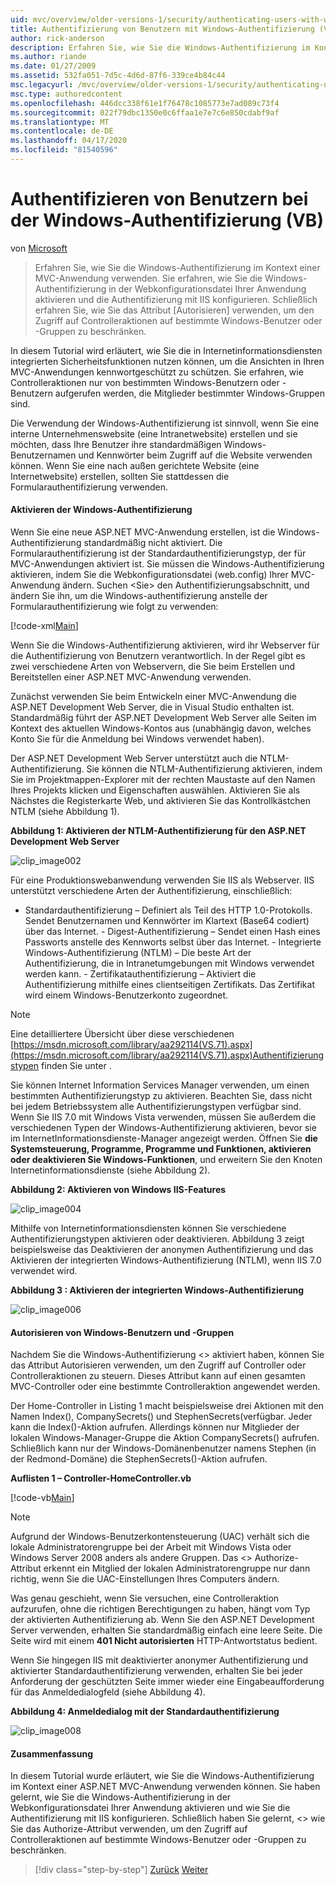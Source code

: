 ```yaml
---
uid: mvc/overview/older-versions-1/security/authenticating-users-with-windows-authentication-vb
title: Authentifizierung von Benutzern mit Windows-Authentifizierung (VB) | Microsoft Docs
author: rick-anderson
description: Erfahren Sie, wie Sie die Windows-Authentifizierung im Kontext einer MVC-Anwendung verwenden. Sie erfahren, wie Sie die Windows-Authentifizierung im Webco Ihrer Anwendung aktivieren...
ms.author: riande
ms.date: 01/27/2009
ms.assetid: 532fa051-7d5c-4d6d-87f6-339ce4b84c44
msc.legacyurl: /mvc/overview/older-versions-1/security/authenticating-users-with-windows-authentication-vb
msc.type: authoredcontent
ms.openlocfilehash: 446dcc338f61e1f76478c1085773e7ad089c73f4
ms.sourcegitcommit: 022f79dbc1350e0c6ffaa1e7e7c6e850cdabf9af
ms.translationtype: MT
ms.contentlocale: de-DE
ms.lasthandoff: 04/17/2020
ms.locfileid: "81540596"
---
```

# <a name="authenticating-users-with-windows-authentication-vb"></a>Authentifizieren von Benutzern bei der Windows-Authentifizierung (VB)

von [Microsoft](https://github.com/microsoft)

> Erfahren Sie, wie Sie die Windows-Authentifizierung im Kontext einer MVC-Anwendung verwenden. Sie erfahren, wie Sie die Windows-Authentifizierung in der Webkonfigurationsdatei Ihrer Anwendung aktivieren und die Authentifizierung mit IIS konfigurieren. Schließlich erfahren Sie, wie Sie das Attribut [Autorisieren] verwenden, um den Zugriff auf Controlleraktionen auf bestimmte Windows-Benutzer oder -Gruppen zu beschränken.

In diesem Tutorial wird erläutert, wie Sie die in Internetinformationsdiensten integrierten Sicherheitsfunktionen nutzen können, um die Ansichten in Ihren MVC-Anwendungen kennwortgeschützt zu schützen. Sie erfahren, wie Controlleraktionen nur von bestimmten Windows-Benutzern oder -Benutzern aufgerufen werden, die Mitglieder bestimmter Windows-Gruppen sind.

Die Verwendung der Windows-Authentifizierung ist sinnvoll, wenn Sie eine interne Unternehmenswebsite (eine Intranetwebsite) erstellen und sie möchten, dass Ihre Benutzer ihre standardmäßigen Windows-Benutzernamen und Kennwörter beim Zugriff auf die Website verwenden können. Wenn Sie eine nach außen gerichtete Website (eine Internetwebsite) erstellen, sollten Sie stattdessen die Formularauthentifizierung verwenden.

#### <a name="enabling-windows-authentication"></a>Aktivieren der Windows-Authentifizierung

Wenn Sie eine neue ASP.NET MVC-Anwendung erstellen, ist die Windows-Authentifizierung standardmäßig nicht aktiviert. Die Formularauthentifizierung ist der Standardauthentifizierungstyp, der für MVC-Anwendungen aktiviert ist. Sie müssen die Windows-Authentifizierung aktivieren, indem Sie die Webkonfigurationsdatei (web.config) Ihrer MVC-Anwendung ändern. Suchen &lt;Sie&gt; den Authentifizierungsabschnitt, und ändern Sie ihn, um die Windows-authentifizierung anstelle der Formularauthentifizierung wie folgt zu verwenden:

[!code-xml[Main](authenticating-users-with-windows-authentication-vb/samples/sample1.xml)]

Wenn Sie die Windows-Authentifizierung aktivieren, wird ihr Webserver für die Authentifizierung von Benutzern verantwortlich. In der Regel gibt es zwei verschiedene Arten von Webservern, die Sie beim Erstellen und Bereitstellen einer ASP.NET MVC-Anwendung verwenden.

Zunächst verwenden Sie beim Entwickeln einer MVC-Anwendung die ASP.NET Development Web Server, die in Visual Studio enthalten ist. Standardmäßig führt der ASP.NET Development Web Server alle Seiten im Kontext des aktuellen Windows-Kontos aus (unabhängig davon, welches Konto Sie für die Anmeldung bei Windows verwendet haben).

Der ASP.NET Development Web Server unterstützt auch die NTLM-Authentifizierung. Sie können die NTLM-Authentifizierung aktivieren, indem Sie im Projektmappen-Explorer mit der rechten Maustaste auf den Namen Ihres Projekts klicken und Eigenschaften auswählen. Aktivieren Sie als Nächstes die Registerkarte Web, und aktivieren Sie das Kontrollkästchen NTLM (siehe Abbildung 1).

**Abbildung 1: Aktivieren der NTLM-Authentifizierung für den ASP.NET Development Web Server**

![clip_image002](authenticating-users-with-windows-authentication-vb/_static/image1.jpg)

Für eine Produktionswebanwendung verwenden Sie IIS als Webserver. IIS unterstützt verschiedene Arten der Authentifizierung, einschließlich:

- Standardauthentifizierung – Definiert als Teil des HTTP 1.0-Protokolls. Sendet Benutzernamen und Kennwörter im Klartext (Base64 codiert) über das Internet. - Digest-Authentifizierung – Sendet einen Hash eines Passworts anstelle des Kennworts selbst über das Internet. - Integrierte Windows-Authentifizierung (NTLM) – Die beste Art der Authentifizierung, die in Intranetumgebungen mit Windows verwendet werden kann. - Zertifikatauthentifizierung – Aktiviert die Authentifizierung mithilfe eines clientseitigen Zertifikats. Das Zertifikat wird einem Windows-Benutzerkonto zugeordnet.

> [!NOTE] 
> 
> Eine detailliertere Übersicht über diese verschiedenen [https://msdn.microsoft.com/library/aa292114(VS.71).aspx](https://msdn.microsoft.com/library/aa292114(VS.71).aspx)Authentifizierungstypen finden Sie unter .

Sie können Internet Information Services Manager verwenden, um einen bestimmten Authentifizierungstyp zu aktivieren. Beachten Sie, dass nicht bei jedem Betriebssystem alle Authentifizierungstypen verfügbar sind. Wenn Sie IIS 7.0 mit Windows Vista verwenden, müssen Sie außerdem die verschiedenen Typen der Windows-Authentifizierung aktivieren, bevor sie im InternetInformationsdienste-Manager angezeigt werden. Öffnen Sie **die Systemsteuerung, Programme, Programme und Funktionen, aktivieren oder deaktivieren Sie Windows-Funktionen**, und erweitern Sie den Knoten Internetinformationsdienste (siehe Abbildung 2).

**Abbildung 2: Aktivieren von Windows IIS-Features**

![clip_image004](authenticating-users-with-windows-authentication-vb/_static/image2.jpg)

Mithilfe von Internetinformationsdiensten können Sie verschiedene Authentifizierungstypen aktivieren oder deaktivieren. Abbildung 3 zeigt beispielsweise das Deaktivieren der anonymen Authentifizierung und das Aktivieren der integrierten Windows-Authentifizierung (NTLM), wenn IIS 7.0 verwendet wird.

**Abbildung 3 : Aktivieren der integrierten Windows-Authentifizierung**

![clip_image006](authenticating-users-with-windows-authentication-vb/_static/image3.jpg)

#### <a name="authorizing-windows-users-and-groups"></a>Autorisieren von Windows-Benutzern und -Gruppen

Nachdem Sie die Windows-Authentifizierung &lt;&gt; aktiviert haben, können Sie das Attribut Autorisieren verwenden, um den Zugriff auf Controller oder Controlleraktionen zu steuern. Dieses Attribut kann auf einen gesamten MVC-Controller oder eine bestimmte Controlleraktion angewendet werden.

Der Home-Controller in Listing 1 macht beispielsweise drei Aktionen mit den Namen Index(), CompanySecrets() und StephenSecrets(verfügbar. Jeder kann die Index()-Aktion aufrufen. Allerdings können nur Mitglieder der lokalen Windows-Manager-Gruppe die Aktion CompanySecrets() aufrufen. Schließlich kann nur der Windows-Domänenbenutzer namens Stephen (in der Redmond-Domäne) die StephenSecrets()-Aktion aufrufen.

**Auflisten 1 – Controller-HomeController.vb**

[!code-vb[Main](authenticating-users-with-windows-authentication-vb/samples/sample2.vb)]

> [!NOTE]
> Aufgrund der Windows-Benutzerkontensteuerung (UAC) verhält sich die lokale Administratorengruppe bei der Arbeit mit Windows Vista oder Windows Server 2008 anders als andere Gruppen. Das &lt;&gt; Authorize-Attribut erkennt ein Mitglied der lokalen Administratorengruppe nur dann richtig, wenn Sie die UAC-Einstellungen Ihres Computers ändern.

Was genau geschieht, wenn Sie versuchen, eine Controlleraktion aufzurufen, ohne die richtigen Berechtigungen zu haben, hängt vom Typ der aktivierten Authentifizierung ab. Wenn Sie den ASP.NET Development Server verwenden, erhalten Sie standardmäßig einfach eine leere Seite. Die Seite wird mit einem **401 Nicht autorisierten** HTTP-Antwortstatus bedient.

Wenn Sie hingegen IIS mit deaktivierter anonymer Authentifizierung und aktivierter Standardauthentifizierung verwenden, erhalten Sie bei jeder Anforderung der geschützten Seite immer wieder eine Eingabeaufforderung für das Anmeldedialogfeld (siehe Abbildung 4).

**Abbildung 4: Anmeldedialog mit der Standardauthentifizierung**

![clip_image008](authenticating-users-with-windows-authentication-vb/_static/image4.jpg)

#### <a name="summary"></a>Zusammenfassung

In diesem Tutorial wurde erläutert, wie Sie die Windows-Authentifizierung im Kontext einer ASP.NET MVC-Anwendung verwenden können. Sie haben gelernt, wie Sie die Windows-Authentifizierung in der Webkonfigurationsdatei Ihrer Anwendung aktivieren und wie Sie die Authentifizierung mit IIS konfigurieren. Schließlich haben Sie gelernt, &lt;&gt; wie Sie das Authorize-Attribut verwenden, um den Zugriff auf Controlleraktionen auf bestimmte Windows-Benutzer oder -Gruppen zu beschränken.

> [!div class="step-by-step"]
> [Zurück](authenticating-users-with-forms-authentication-vb.md)
> [Weiter](preventing-javascript-injection-attacks-vb.md)
